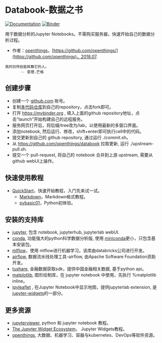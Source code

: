 # Databook-数据之书

[![Documentation](http://readthedocs.org/projects/ipyleaflet/badge/?version=latest)](https://github.com/openthings)
[![Binder](https://img.shields.io/badge/launch-binder-brightgreen.svg)](https://mybinder.org/v2/gh/openthings/databook/master)

用于数据分析的Jupyter Notebooks。不需购买服务器，快速开始自己的数据分析过程。

- 作者：[openthings](https://my.oschina.net/u/2306127)，[https://github.com/openthings/](https://github.com/openthings)，2018.07.


```
我的剑传给能挥舞它的人。
       -- 查理.芒格
```

## 创建步骤

- 创建一个 [github.com](https://www.github.com) 账号。
- 复制[本代码仓库](https://github.com/openthings/databook)到自己的repository，点击fork即可。
- 打开 https://mybinder.org , 填入上面的github repository地址，点击“launch”开始构建自己的远程服务。
- 服务网页打开后，将后缀/tree改为/lab，以使用最新的多窗口界面。
- 添加notebook, 然后运行、修改，shift+enter即可执行cell中的代码。
- 提交更新到自己的 github repository, 通过运行 ./commit.sh。
- 从 https://github.com/openthings/databook 拉取更新, 运行 ./upstream-pull.sh.
- 提交一个 pull-request, 将自己的 notebook 合并到上游 upstream, 需要从 github webUI上操作。

## 快速使用教程

- [QuickStart](quickstart)，快速开始教程，入门先来试一试。
  - [Markdown](quickstart/markdown.ipynb)，Markdown格式教程。
  - [pybasic01](quickstart/pybasic01.ipynb)，Python初体验。

## 安装的支持库

- [jupyter](https://jupyter.org), 包含 notebook, jupyterhub, jupyterlab webUI.
- [conda](https://www.anaconda.com), 功能强大的python科学数据分析版, 使用 [miniconda](https://conda.io/miniconda.html)更小，只包含基本安装包。
- [mlflow](https://mlflow.org/)，使用 mlflow进行机器学习，该库由databricks公司进行开发。
- [airflow](https://airflow.incubator.apache.org/), 数据流水线处理工具-airflow, 由Apache Software Foundation资助开发。
- [tushare](http://tushare.org), 金融数据获取sdk，提供中国金融相关数据, 基于python api。
- [matplotlib](https://matplotlib.org/), 图形绘制库，在 jupyter notebook 中使用，先执行 %matplotlib inline。
- [ipyleaflet](https://github.com/jupyter-widgets/ipyleaflet) , 在Jupyter Notebook中显示地图，提供jupyterlab extension, 是 [jupyter-widgets](https://github.com/jupyter-widgets)的一部分。

## 更多资源

- [jupyterviewer](https://jupyterviewers.org), python 和 jupyter notebook 教程。
- [The Jupyter Widget Ecosystem](https://github.com/jupyter-widgets/tutorial)， Jupyter Widgets教程。
- [openthings](https://my.oschina.net/u/2306127), 大数据、机器学习、容器与kubernetes、DevOps等软件资源。